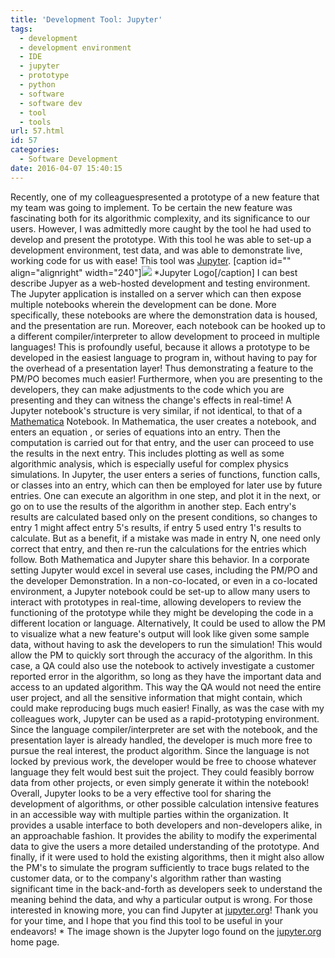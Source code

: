 ```yaml
---
title: 'Development Tool: Jupyter'
tags:
  - development
  - development environment
  - IDE
  - jupyter
  - prototype
  - python
  - software
  - software dev
  - tool
  - tools
url: 57.html
id: 57
categories:
  - Software Development
date: 2016-04-07 15:40:15
---
```


Recently, one of my colleaguespresented a prototype of a new feature that my team was going to implement. To be certain the new feature was fascinating both for its algorithmic complexity, and its significance to our users. However, I was admittedly more caught by the tool he had used to develop and present the prototype. With this tool he was able to set-up a development environment, test data, and was able to demonstrate live, working code for us with ease! This tool was [Jupyter](http://jupyter.org/). \[caption id="" align="alignright" width="240"\]![](http://blog.jupyter.org/content/images/2015/02/jupyter-sq-text.png) *Jupyter Logo\[/caption\] I can best describe Jupyer as a web-hosted development and testing environment. The Jupyter application is installed on a server which can then expose multiple notebooks wherein the development can be done. More specifically, these notebooks are where the demonstration data is housed, and the presentation are run. Moreover, each notebook can be hooked up to a different compiler/interpreter to allow development to proceed in multiple languages! This is profoundly useful, because it allows a prototype to be developed in the easiest language to program in, without having to pay for the overhead of a presentation layer! Thus demonstrating a feature to the PM/PO becomes much easier! Furthermore, when you are presenting to the developers, they can make adjustments to the code which you are presenting and they can witness the change's effects in real-time! A Jupyter notebook's structure is very similar, if not identical, to that of a [Mathematica](https://www.wolfram.com/mathematica/) Notebook. In Mathematica, the user creates a notebook, and enters an equation , or series of equations into an entry. Then the computation is carried out for that entry, and the user can proceed to use the results in the next entry. This includes plotting as well as some algorithmic analysis, which is especially useful for complex physics simulations. In Jupyter, the user enters a series of functions, function calls, or classes into an entry, which can then be employed for later use by future entries. One can execute an algorithm in one step, and plot it in the next, or go on to use the results of the algorithm in another step. Each entry's results are calculated based only on the present conditions, so changes to entry 1 might affect entry 5's results, if entry 5 used entry 1's results to calculate. But as a benefit, if a mistake was made in entry N, one need only correct that entry, and then re-run the calculations for the entries which follow. Both Mathematica and Jupyter share this behavior. In a corporate setting Jupyter would excel in several use cases, including the PM/PO and the developer Demonstration. In a non-co-located, or even in a co-located environment, a Jupyter notebook could be set-up to allow many users to interact with prototypes in real-time, allowing developers to review the functioning of the prototype while they might be developing the code in a different location or language. Alternatively, It could be used to allow the PM to visualize what a new feature's output will look like given some sample data, without having to ask the developers to run the simulation! This would allow the PM to quickly sort through the accuracy of the algorithm. In this case, a QA could also use the notebook to actively investigate a customer reported error in the algorithm, so long as they have the important data and access to an updated algorithm. This way the QA would not need the entire user project, and all the sensitive information that might contain, which could make reproducing bugs much easier! Finally, as was the case with my colleagues work, Jupyter can be used as a rapid-prototyping environment. Since the language compiler/interpreter are set with the notebook, and the presentation layer is already handled, the developer is much more free to pursue the real interest, the product algorithm. Since the language is not locked by previous work, the developer would be free to choose whatever language they felt would best suit the project. They could feasibly borrow data from other projects, or even simply generate it within the notebook! Overall, Jupyter looks to be a very effective tool for sharing the development of algorithms, or other possible calculation intensive features in an accessible way with multiple parties within the organization. It provides a usable interface to both developers and non-developers alike, in an approachable fashion. It provides the ability to modify the experimental data to give the users a more detailed understanding of the prototype. And finally, if it were used to hold the existing algorithms, then it might also allow the PM's to simulate the program sufficiently to trace bugs related to the customer data, or to the company's algorithm rather than wasting significant time in the back-and-forth as developers seek to understand the meaning behind the data, and why a particular output is wrong. For those interested in knowing more, you can find Jupyter at [jupyter.org](http://jupyter.org/)! Thank you for your time, and I hope that you find this tool to be useful in your endeavors! \* The image shown is the Jupyter logo found on the [jupyter.org](http://jupyter.org/) home page.